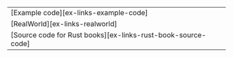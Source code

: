 ||
|--------|
| [Example code][ex-links-example-code] |
| [RealWorld][ex-links-realworld] |
| [Source code for Rust books][ex-links-rust-book-source-code] |
